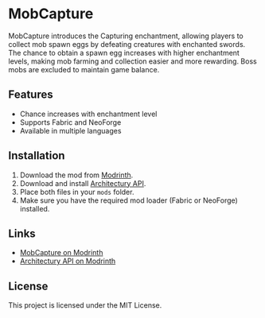 # MobCapture

MobCapture introduces the Capturing enchantment, allowing players to collect mob spawn eggs by defeating creatures with enchanted swords. The chance to obtain a spawn egg increases with higher enchantment levels, making mob farming and collection easier and more rewarding. Boss mobs are excluded to maintain game balance.

## Features
- Chance increases with enchantment level
- Supports Fabric and NeoForge
- Available in multiple languages
  
## Installation
1. Download the mod from [Modrinth](https://modrinth.com/project/mobcapture).
2. Download and install [Architectury API](https://modrinth.com/mod/architectury-api).
3. Place both files in your `mods` folder.
4. Make sure you have the required mod loader (Fabric or NeoForge) installed.

## Links
- [MobCapture on Modrinth](https://modrinth.com/project/mobcapture)
- [Architectury API on Modrinth](https://modrinth.com/mod/architectury-api)

## License
This project is licensed under the MIT License.
